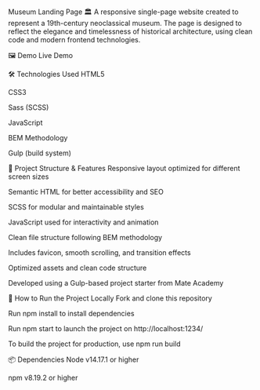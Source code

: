 Museum Landing Page 🏛️
A responsive single-page website created to represent a 19th-century neoclassical museum. The page is designed to reflect the elegance and timelessness of historical architecture, using clean code and modern frontend technologies.

🖼️ Demo
Live Demo

🛠️ Technologies Used
HTML5

CSS3

Sass (SCSS)

JavaScript

BEM Methodology

Gulp (build system)

📐 Project Structure & Features
Responsive layout optimized for different screen sizes

Semantic HTML for better accessibility and SEO

SCSS for modular and maintainable styles

JavaScript used for interactivity and animation

Clean file structure following BEM methodology

Includes favicon, smooth scrolling, and transition effects

Optimized assets and clean code structure

Developed using a Gulp-based project starter from Mate Academy

🚀 How to Run the Project Locally
Fork and clone this repository

Run npm install to install dependencies

Run npm start to launch the project on http://localhost:1234/

To build the project for production, use npm run build

📦 Dependencies
Node v14.17.1 or higher

npm v8.19.2 or higher
